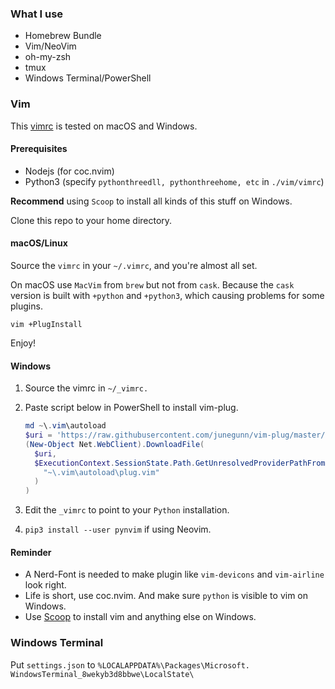 ### What I use

- Homebrew Bundle
- Vim/NeoVim
- oh-my-zsh
- tmux
- Windows Terminal/PowerShell

### Vim

This [vimrc](https://github.com/yzlnew/dotfiles/blob/master/vimrc) is tested on macOS and Windows.

#### Prerequisites

- Nodejs (for coc.nvim)
- Python3 (specify `pythonthreedll, pythonthreehome, etc` in `./vim/vimrc`)

**Recommend** using `Scoop` to install all kinds of this stuff on Windows.

Clone this repo to your home directory.

#### macOS/Linux

Source the `vimrc` in your `~/.vimrc`, and you're almost all set.

On macOS use `MacVim` from `brew` but not from `cask`. Because the `cask` version is built with `+python` and `+python3`, which causing problems for some plugins.

```
vim +PlugInstall
```

Enjoy!

#### Windows

1. Source the vimrc in `~/_vimrc.`
2. Paste script below in PowerShell to install vim-plug.

    ```PowerShell
    md ~\.vim\autoload
    $uri = 'https://raw.githubusercontent.com/junegunn/vim-plug/master/plug.vim'
    (New-Object Net.WebClient).DownloadFile(
      $uri,
      $ExecutionContext.SessionState.Path.GetUnresolvedProviderPathFromPSPath(
        "~\.vim\autoload\plug.vim"
      )
    )
    ```

3. Edit the `_vimrc` to point to your `Python` installation.
4. `pip3 install --user pynvim` if using Neovim.

#### Reminder

- A Nerd-Font is needed to make plugin like `vim-devicons` and `vim-airline` look right.
- Life is short, use coc.nvim. And make sure `python` is visible to vim on Windows.
- Use [Scoop](https://github.com/lukesampson/scoop) to install vim and anything else on Windows.

### Windows Terminal

Put `settings.json` to `%LOCALAPPDATA%\Packages\Microsoft. WindowsTerminal_8wekyb3d8bbwe\LocalState\`
